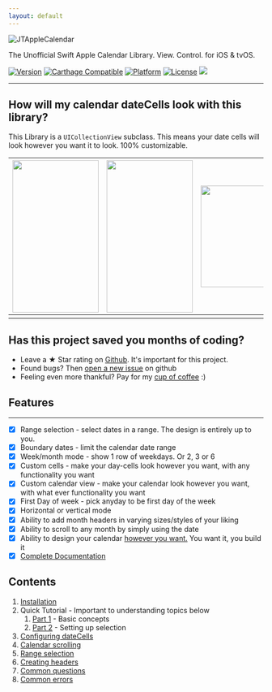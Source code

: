 ```yaml
---
layout: default
---
```


![JTAppleCalendar](https://github.com/patchthecode/JTAppleCalendar/blob/master/Images/JTAppleCalendar.jpg?raw=true)

The Unofficial Swift Apple Calendar Library. View. Control. for iOS & tvOS.

[![Version](https://img.shields.io/cocoapods/v/JTAppleCalendar.svg?style=flat)](http://cocoapods.org/pods/JTAppleCalendar) [![Carthage Compatible](https://img.shields.io/badge/Carthage-compatible-4BC51D.svg?style=flat)](https://github.com/Carthage/Carthage) [![Platform](https://img.shields.io/cocoapods/p/JTAppleCalendar.svg?style=flat)](http://cocoapods.org/pods/JTAppleCalendar) [![License](https://img.shields.io/cocoapods/l/JTAppleCalendar.svg?style=flat)](http://cocoapods.org/pods/JTAppleCalendar) [![](https://www.paypalobjects.com/webstatic/en_US/btn/btn_donate_74x21.png)](https://github.com/patchthecode/JTAppleCalendar/wiki/Support)

___


## How will my calendar dateCells look with this library?


This Library is a `UICollectionView` subclass. This means your date cells will look however you want it to look. 100% customizable.



<img src="https://cloud.githubusercontent.com/assets/12565719/14400904/878bd590-fe00-11e5-9ae6-eb97107af0c0.png" height="300" width="170"> | <img src="https://cloud.githubusercontent.com/assets/6205705/15713434/b6c8867e-2816-11e6-8b90-cd82caea28dd.gif" height="300" width="170"> | <img src="https://cloud.githubusercontent.com/assets/4571502/16706761/ff11073e-45ea-11e6-8d1a-79fc0c15df90.gif" height="200" width="200"> | **[See more](https://github.com/patchthecode/JTAppleCalendar/issues/2)**
----  |  ----  |  ----  |  ----
   |    |    | 

## Has this project saved you months of coding?
* Leave a ★ Star rating on [Github](https://github.com/patchthecode/JTAppleCalendar). It's important for this project.
* Found bugs? Then [open a new issue](https://github.com/patchthecode/JTAppleCalendar/issues/new) on github
* Feeling even more thankful? Pay for my [cup of coffee](https://github.com/patchthecode/JTAppleCalendar/wiki/Support) :)

## Features
---

- [x] Range selection - select dates in a range. The design is entirely up to you.
- [x] Boundary dates - limit the calendar date range
- [x] Week/month mode - show 1 row of weekdays. Or 2, 3 or 6
- [x] Custom cells - make your day-cells look however you want, with any functionality you want
- [x] Custom calendar view - make your calendar look however you want, with what ever functionality you want
- [x] First Day of week - pick anyday to be first day of the week
- [x] Horizontal or vertical mode
- [x] Ability to add month headers in varying sizes/styles of your liking
- [x] Ability to scroll to any month by simply using the date
- [x] Ability to design your calendar [however you want.](https://github.com/patchthecode/JTAppleCalendar/issues/2) You want it, you build it
- [x] [Complete Documentation](http://cocoadocs.org/docsets/JTAppleCalendar)

## Contents
1. [Installation](Installation)
2. Quick Tutorial - Important to understanding topics below
   1. [Part 1](MainTutorial) - Basic concepts
   2. [Part 2](MainTutorial2) - Setting up selection
3. [Configuring dateCells](DateCellConfiguration)
4. [Calendar scrolling](CalendarScrolling)
5. [Range selection](RangeSelection)
6. [Creating headers](Headers)
7. [Common questions](CommonQuestions)
8. [Common errors](CommonProblems)

